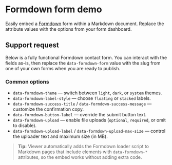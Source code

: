# Formdown form demo

Easily embed a [Formdown](https://www.formdown.net/) form within a Markdown document.
Replace the attribute values with the options from your form dashboard.

## Support request

Below is a fully functional Formdown contact form. You can interact with the
fields as-is, then replace the `data-formdown-form` value with the slug from one
of your own forms when you are ready to publish.

<div
  data-formdown-form="formdown/examples/upload"
  data-formdown-theme="system"
  data-formdown-label-style="floating"
  data-formdown-success-title="Thanks for reaching out!"
  data-formdown-success-message="We received your message and will reply soon."
  data-formdown-button-label="Send message"
  data-formdown-upload="required"
  data-formdown-upload-label="Attach supporting file"
  data-formdown-upload-max-size="15"
></div>

### Common options

- `data-formdown-theme` — switch between `light`, `dark`, or `system` themes.
- `data-formdown-label-style` — choose `floating` or `stacked` labels.
- `data-formdown-success-title` / `data-formdown-success-message` — customize the confirmation copy.
- `data-formdown-button-label` — override the submit button text.
- `data-formdown-upload` — enable file uploads (`optional`, `required`, or omit to disable).
- `data-formdown-upload-label` / `data-formdown-upload-max-size` — control the uploader text and maximum size (in MB).

> **Tip:** Viewer automatically adds the Formdown loader script to Markdown pages that
> include elements with `data-formdown-*` attributes, so the embed works without adding
> extra code.
